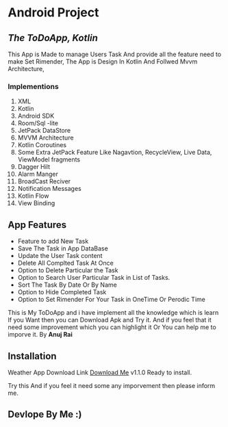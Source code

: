 # Android Project
## _The ToDoApp, Kotlin_

This App is Made to manage Users Task And provide all the feature need to make Set Rimender,
The App is Design In Kotlin And Follwed Mvvm Architecture,
### Implementions
 1. XML
 2. Kotlin
 3. Android SDK 
 4. Room/Sql -lite
 5. JetPack DataStore
 6. MVVM Architecture 
 7. Kotlin Coroutines
 8. Some Extra JetPack Feature Like Nagavtion, RecycleView, Live Data, ViewModel fragments
 9.  Dagger Hilt
 10. Alarm Manger
 11. BroadCast Reciver
 12. Notification Messages 
 13. Kotlin Flow 
 14. View Binding
 
## App Features

- Feature to add New Task 
- Save The Task in App DataBase
- Update the User Task content
- Delete All Complted Task At Once
- Option to Delete Particular the Task 
- Option to Search User Particular Task in List of Tasks.
- Sort The Task By Date Or By Name
- Option to Hide Completed Task
- Option to Set Rimender For Your Task in OneTime Or Perodic Time

This is My ToDoApp and i have implement all the knowledge which is learn
If you Want then you can Download Apk and Try it.
And if you feel that it need some improvement which you can highlight it 
Or You can help me to imporve it.
 By __Anuj Rai__ 


## Installation

Weather App Download Link [Download Me](https://drive.google.com/file/d/1wWGe3WqLpV5iJF_SMTKpx_wCF7hfEz6c/view?usp=sharing "Click Here to Download App") v1.1.0 Ready to install.

Try this And if you feel it need some any imporvement then please inform me. 
## Devlope By  Me :)
